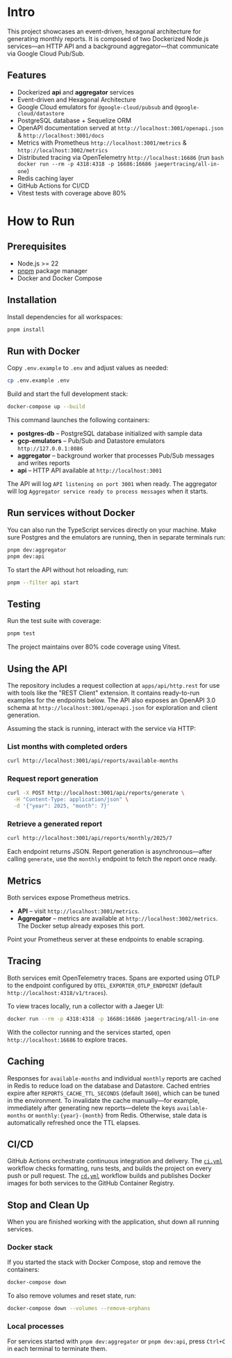 # Intro

This project showcases an event-driven, hexagonal architecture for generating monthly reports. It is composed of two Dockerized Node.js services—an HTTP API and a background aggregator—that communicate via Google Cloud Pub/Sub.

## Features

- Dockerized **api** and **aggregator** services
- Event-driven and Hexagonal Architecture
- Google Cloud emulators for `@google-cloud/pubsub` and `@google-cloud/datastore`
- PostgreSQL database + Sequelize ORM
- OpenAPI documentation served at `http://localhost:3001/openapi.json` & `http://localhost:3001/docs`
- Metrics with Prometheus `http://localhost:3001/metrics` & `http://localhost:3002/metrics`
- Distributed tracing via OpenTelemetry `http://localhost:16686` (run `bash docker run --rm -p 4318:4318 -p 16686:16686 jaegertracing/all-in-one`)
- Redis caching layer
- GitHub Actions for CI/CD
- Vitest tests with coverage above 80%

# How to Run

## Prerequisites

- Node.js \>= 22
- [pnpm](https://pnpm.io/) package manager
- Docker and Docker Compose

## Installation

Install dependencies for all workspaces:

```bash
pnpm install
```

## Run with Docker

Copy `.env.example` to `.env` and adjust values as needed:

```bash
cp .env.example .env
```

Build and start the full development stack:

```bash
docker-compose up --build
```

This command launches the following containers:

- **postgres-db** – PostgreSQL database initialized with sample data
- **gcp-emulators** – Pub/Sub and Datastore emulators `http://127.0.0.1:8086`
- **aggregator** – background worker that processes Pub/Sub messages and writes reports
- **api** – HTTP API available at `http://localhost:3001`

The API will log `API listening on port 3001` when ready.
The aggregator will log `Aggregator service ready to process messages` when it starts.

## Run services without Docker

You can also run the TypeScript services directly on your machine. Make sure Postgres and the emulators are running, then in separate terminals run:

```bash
pnpm dev:aggregator
pnpm dev:api
```

To start the API without hot reloading, run:

```bash
pnpm --filter api start
```

## Testing

Run the test suite with coverage:

```bash
pnpm test
```

The project maintains over 80% code coverage using Vitest.

## Using the API

The repository includes a request collection at `apps/api/http.rest` for use with tools like the "REST Client" extension. It contains ready-to-run examples for the endpoints below. The API also exposes an OpenAPI 3.0 schema at `http://localhost:3001/openapi.json` for exploration and client generation.

Assuming the stack is running, interact with the service via HTTP:

### List months with completed orders

```bash
curl http://localhost:3001/api/reports/available-months
```

### Request report generation

```bash
curl -X POST http://localhost:3001/api/reports/generate \
  -H "Content-Type: application/json" \
  -d '{"year": 2025, "month": 7}'
```

### Retrieve a generated report

```bash
curl http://localhost:3001/api/reports/monthly/2025/7
```

Each endpoint returns JSON. Report generation is asynchronous—after calling `generate`, use the `monthly` endpoint to fetch the report once ready.

## Metrics

Both services expose Prometheus metrics.

- **API** – visit `http://localhost:3001/metrics`.
- **Aggregator** – metrics are available at `http://localhost:3002/metrics`. The Docker setup already exposes this port.

Point your Prometheus server at these endpoints to enable scraping.

## Tracing

Both services emit OpenTelemetry traces. Spans are exported using OTLP to the endpoint configured by `OTEL_EXPORTER_OTLP_ENDPOINT` (default `http://localhost:4318/v1/traces`).

To view traces locally, run a collector with a Jaeger UI:

```bash
docker run --rm -p 4318:4318 -p 16686:16686 jaegertracing/all-in-one
```

With the collector running and the services started, open `http://localhost:16686` to explore traces.

## Caching

Responses for `available-months` and individual `monthly` reports are cached in Redis to reduce load on the database and Datastore. Cached entries expire after `REPORTS_CACHE_TTL_SECONDS` (default `3600`), which can be tuned in the environment. To invalidate the cache manually—for example, immediately after generating new reports—delete the keys `available-months` or `monthly:{year}-{month}` from Redis. Otherwise, stale data is automatically refreshed once the TTL elapses.

## CI/CD

GitHub Actions orchestrate continuous integration and delivery. The [`ci.yml`](.github/workflows/ci.yml) workflow checks formatting, runs tests, and builds the project on every push or pull request. The [`cd.yml`](.github/workflows/cd.yml) workflow builds and publishes Docker images for both services to the GitHub Container Registry.

## Stop and Clean Up

When you are finished working with the application, shut down all running services.

### Docker stack

If you started the stack with Docker Compose, stop and remove the containers:

```bash
docker-compose down
```

To also remove volumes and reset state, run:

```bash
docker-compose down --volumes --remove-orphans
```

### Local processes

For services started with `pnpm dev:aggregator` or `pnpm dev:api`, press `Ctrl+C` in each terminal to terminate them.
